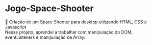 # Jogo-Space-Shooter
:rocket: Criação de um Space Shooter para desktop utilizando  HTML, CSS e Javascript
<br>
Nesse projeto, aprendei a trabalhar com manipulação do DOM, eventListeners e manipulação de Array.
